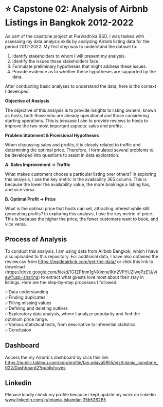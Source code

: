 # ⭐ Capstone 02: Analysis of Airbnb Listings in Bangkok 2012-2022<br />

As part of the capstone project at Purwadhika BSD, I was tasked with assessing my data analysis skills by analyzing Airbnb listing data for the period 2012-2022.
My first step was to understand the dataset to:
<br />
1. Identify stakeholders to whom I will present my analysis.<br />
2. Identify the issues these stakeholders face.<br />
3. Formulate preliminary hypotheses that might address these issues.<br />
4. Provide evidence as to whether these hypotheses are supported by the data.<br />

After conducting basic analyses to understand the data, here is the context I developed.

**Objective of Analysis**

The objective of this analysis is to provide insights to listing owners, known as hosts, both those who are already operational and those considering starting operations. This is because I aim to provide reviews to hosts to improve the two most important aspects: sales and profits.

**Problem Statement & Provisional Hypotheses**

When discussing sales and profits, it is closely related to traffic and determining the optimal price. Therefore, I formulated several problems to be developed into questions to assist in data exploration.

**A. Sales Improvement -> Traffic**

   What makes customers choose a particular listing over others?
   In exploring this analysis, I use the key metric in the availability 365 column. This is because the lower the availability value, the more bookings a listing has, and vice versa.


**B. Optimal Profit -> Price**

   What is the optimal price that hosts can set, attracting interest while still generating profits?
   In exploring this analysis, I use the key metric of price. This is because the higher the price, the fewer customers want to book, and vice versa.

## **Process of Analysis**
To conduct this analysis, I am using data from Airbnb Bangkok, which I have also uploaded to this repository. For additional data, I have also obtained the review.csv from https://insideairbnb.com/get-the-data/ or click this link to download (https://drive.google.com/file/d/1G1ZPfnm1gNXimne1Kn2VPYUZIwoPzE1J/view?usp=sharing) to extract what guests love most about their stay in listings. Here are the step-by-step processes I followed:

✅Data understanding<br />
✅Finding duplicates<br />
✅Filling missing values<br />
✅Defining and deleting outliers<br />
✅Exploratory data analysis, where I analyze popularity and find the optimum price range.<br />
✅Various statistical tests, from descriptive to inferential statistics<br />
✅Conclusion<br />

## **Dashboard** 
Access the my Airbnb's dashboard by click this link https://public.tableau.com/app/profile/tan.wijaya5955/viz/Intania_capstone_022/Dashboard2?publish=yes

## **Linkedin**
Pleaase kindly check my profile because i kept update my work on linkedin www.linkedin.com/in/intania-iskandar-35b526285
